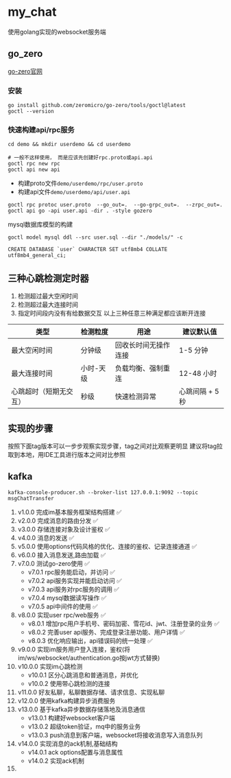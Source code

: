 # my_chat

使用golang实现的websocket服务端

## go_zero

[go-zero官网](https://go-zero.dev)

### 安装

```shell
go install github.com/zeromicro/go-zero/tools/goctl@latest
goctl --version
```

### 快速构建api/rpc服务

```shell
cd demo && mkdir userdemo && cd userdemo

# 一般不这样使用， 而是应该先创建好rpc.proto或api.api
goctl rpc new rpc
goctl api new api
```

* 构建proto文件`demo/userdemo/rpc/user.proto`
* 构建api文件`demo/userdemo/api/user.api`

```shell
goctl rpc protoc user.proto  --go_out=.  --go-grpc_out=.  --zrpc_out=.
goctl api go -api user.api -dir . -style gozero
```

mysql数据库模型的构建

```shell
goctl model mysql ddl --src user.sql --dir "./models/" -c
```

```shell
CREATE DATABASE `user` CHARACTER SET utf8mb4 COLLATE utf8mb4_general_ci;
```

## 三种心跳检测定时器

1. 检测超过最大空闲时间
2. 检测超过最大连接时间
3. 指定时间段内没有有给数据交互
   以上三种任意三种满足都应该断开连接

| 类型          | 检测粒度  | 用途         | 建议默认值      |
|-------------|-------|------------|------------|
| 最大空闲时间      | 分钟级   | 回收长时间无操作连接 | 1-5 分钟     |
| 最大连接时间      | 小时-天级 | 负载均衡、强制重连  | 12-48 小时   |
| 心跳超时（短期无交互） | 秒级    | 快速检测异常     | 心跳间隔 + 5 秒 |

## 实现的步骤

按照下面tag版本可以一步步观察实现步骤，tag之间对比观察更明显
建议将tag拉取到本地，用IDE工具进行版本之间对比参照

## kafka

```shell
kafka-console-producer.sh --broker-list 127.0.0.1:9092 --topic msgChatTransfer
```

1. v1.0.0 完成im基本服务框架结构搭建 ✅
2. v2.0.0 完成消息的路由分发 ✅
3. v3.0.0 存储连接对象及设计鉴权 ✅
4. v4.0.0 消息的发送 ✅
5. v5.0.0 使用options代码风格的优化、连接的鉴权、记录连接通道 ✅
6. v6.0.0 接入消息发送,路由加载 ✅
7. v7.0.0 测试go-zero使用 ✅
    * v7.0.1 rpc服务能启动，并访问 ✅
    * v7.0.2 api服务实现并能启动访问 ✅
    * v7.0.3 api服务对rpc服务的调用 ✅
    * v7.0.4 mysql数据读写操作 ✅
    * v7.0.5 api中间件的使用 ✅
8. v8.0.0 实现user rpc/web服务 ✅
    * v8.0.1 增加rpc用户手机号、密码加密、雪花id、jwt、注册登录的业务 ✅
    * v8.0.2 完善user api服务、完成登录注册功能、用户详情 ✅
    * v8.0.3 优化响应输出，api错误码的统一处理 ✅
9. v9.0.0 实现im服务用户登入连接，鉴权(将im/ws/websocket/authentication.go按jwt方式替换)
10. v10.0.0 实现im心跳检测
    * v10.0.1 区分心跳消息和普通消息，并优化
    * v10.0.2 使用带心跳检测的连接
11. v11.0.0 好友私聊，私聊数据存储、请求信息、实现私聊
12. v12.0.0 使用kafka构建异步消费服务
13. v13.0.0 基于kafka异步数据存储落地及消息通信
    * v13.0.1 构建好websocket客户端
    * v13.0.2 超级token验证，mq中的服务业务
    * v13.0.3 push消息到客户端，websocket将接收消息写入消息队列
14. v14.0.0 实现消息的ack机制,基础结构
    * v14.0.1 ack options配置与消息属性
    * v14.0.2 实现ack机制
15. 


